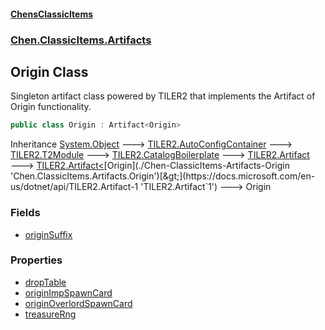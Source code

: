 
#### [ChensClassicItems](./index 'index')

### [Chen.ClassicItems.Artifacts](./Chen-ClassicItems-Artifacts 'Chen.ClassicItems.Artifacts')

## Origin Class
Singleton artifact class powered by TILER2 that implements the Artifact of Origin functionality.  
```csharp
public class Origin : Artifact<Origin>
```
Inheritance [System.Object](https://docs.microsoft.com/en-us/dotnet/api/System.Object 'System.Object') &#129106; [TILER2.AutoConfigContainer](https://docs.microsoft.com/en-us/dotnet/api/TILER2.AutoConfigContainer 'TILER2.AutoConfigContainer') &#129106; [TILER2.T2Module](https://docs.microsoft.com/en-us/dotnet/api/TILER2.T2Module 'TILER2.T2Module') &#129106; [TILER2.CatalogBoilerplate](https://docs.microsoft.com/en-us/dotnet/api/TILER2.CatalogBoilerplate 'TILER2.CatalogBoilerplate') &#129106; [TILER2.Artifact](https://docs.microsoft.com/en-us/dotnet/api/TILER2.Artifact 'TILER2.Artifact') &#129106; [TILER2.Artifact&lt;](https://docs.microsoft.com/en-us/dotnet/api/TILER2.Artifact-1 'TILER2.Artifact`1')[Origin](./Chen-ClassicItems-Artifacts-Origin 'Chen.ClassicItems.Artifacts.Origin')[&gt;](https://docs.microsoft.com/en-us/dotnet/api/TILER2.Artifact-1 'TILER2.Artifact`1') &#129106; Origin  

### Fields
- [originSuffix](./Chen-ClassicItems-Artifacts-Origin-originSuffix 'Chen.ClassicItems.Artifacts.Origin.originSuffix')

### Properties
- [dropTable](./Chen-ClassicItems-Artifacts-Origin-dropTable 'Chen.ClassicItems.Artifacts.Origin.dropTable')
- [originImpSpawnCard](./Chen-ClassicItems-Artifacts-Origin-originImpSpawnCard 'Chen.ClassicItems.Artifacts.Origin.originImpSpawnCard')
- [originOverlordSpawnCard](./Chen-ClassicItems-Artifacts-Origin-originOverlordSpawnCard 'Chen.ClassicItems.Artifacts.Origin.originOverlordSpawnCard')
- [treasureRng](./Chen-ClassicItems-Artifacts-Origin-treasureRng 'Chen.ClassicItems.Artifacts.Origin.treasureRng')
